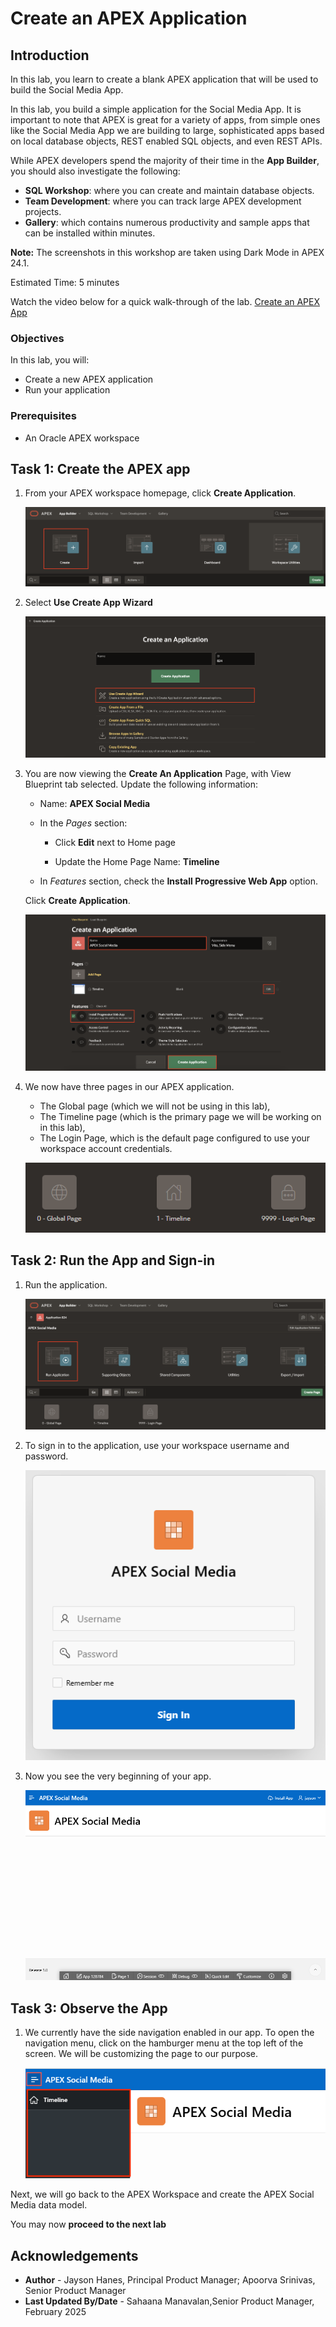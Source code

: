 # Create an APEX Application

## Introduction

In this lab, you learn to create a blank APEX application that will be used to build the Social Media App.

In this lab, you build a simple application for the Social Media App. It is important to note that APEX is great for a variety of apps, from simple ones like the Social Media App we are building to large, sophisticated apps based on local database objects, REST enabled SQL objects, and even REST APIs.

While APEX developers spend the majority of their time in the **App Builder**, you should also investigate the following:

- **SQL Workshop**: where you can create and maintain database objects.
- **Team Development**: where you can track large APEX development projects.
- **Gallery**: which contains numerous productivity and sample apps that can be installed within minutes.

**Note:** The screenshots in this workshop are taken using Dark Mode in APEX 24.1.

Estimated Time: 5 minutes

Watch the video below for a quick walk-through of the lab.
[Create an APEX App](videohub:1_a6bi2e62)

### Objectives

In this lab, you will:

- Create a new APEX application
- Run your application

### Prerequisites

- An Oracle APEX workspace

## Task 1: Create the APEX app

1. From your APEX workspace homepage, click **Create Application**.

    !["Create Application"](images/create-app1.png " ")

2. Select **Use Create App Wizard**

    !["Create App options"](images/create-app.png " ")

3. You are now viewing the **Create An Application** Page, with View
Blueprint tab selected. Update the following information:

    - Name: **APEX Social Media**

    - In the *Pages* section:

        - Click **Edit** next to Home page

        - Update the Home Page Name: **Timeline**

    - In *Features* section, check the **Install Progressive Web App** option.

    Click **Create Application**.

    !["Create App wizard"](images/app-details.png " ")

4. We now have three pages in our APEX application.
    - The Global page (which we will not be using in this lab),
    - The Timeline page (which is the primary page we will be working on in this lab),
    - The Login Page, which is the default page configured to use your workspace account credentials.

    !["The pages in the app"](images/pages.png " ")

## Task 2: Run the App and Sign-in

1. Run the application.

    ![Application home page](images/run-app1.png "")

2. To sign in to the application, use your workspace username and password.

    ![Sign in page](images/sign-in.png "")

3. Now you see the very beginning of your app.

    ![First outlook of the app](images/app-running.png "")

## Task 3: Observe the App

1. We currently have the side navigation enabled in our app. To open the navigation menu, click on the hamburger menu at the top left of the screen. We will be customizing the page to our purpose.

   ![Navigation menu of the app](images/app-nav.png "")

Next, we will go back to the APEX Workspace and create the APEX Social Media data model.

You may now **proceed to the next lab**

## Acknowledgements

- **Author** - Jayson Hanes, Principal Product Manager; Apoorva Srinivas, Senior Product Manager
- **Last Updated By/Date** - Sahaana Manavalan,Senior Product Manager, February 2025
